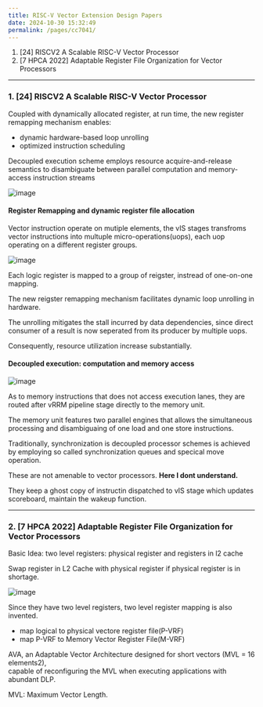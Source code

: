 ```yaml
---
title: RISC-V Vector Extension Design Papers
date: 2024-10-30 15:32:49
permalink: /pages/cc7041/
---
```


1. [24] RISCV2 A Scalable RISC-V Vector Processor
2. [7 HPCA 2022] Adaptable Register File Organization for Vector Processors

---
### 1. [24] RISCV2 A Scalable RISC-V Vector Processor

Coupled with dynamically allocated register, at run time, the new register remapping mechanism enables:
- dynamic hardware-based loop unrolling
- optimized instruction scheduling

Decoupled execution scheme employs resource acquire-and-release semantics to disambiguate between parallel computation and memory-access instruction streams

![image](https://github.com/user-attachments/assets/3a7ef400-9ca7-406c-9df9-8e0281837dce)


#### Register Remapping and dynamic register file allocation

Vector instruction operate on mutiple elements, the vIS stages transfroms vector instructions into multuple micro-operations(uops), each uop operating on a different register groups.

![image](https://github.com/user-attachments/assets/03117910-2565-4a3a-8175-bb7379e383e1)

Each logic register is mapped to a group of reigster, instread of one-on-one  mapping.

The new reigster remapping mechanism facilitates dynamic loop unrolling in hardware.

The unrolling mitigates the stall incurred by data dependencies, since direct consumer of a result is now seperated from its producer by multiple uops.

Consequently, resource utilization increase substantially.

#### Decoupled execution: computation and memory access

![image](https://github.com/user-attachments/assets/42c8825f-8082-4214-9317-cfdb0872f9e9)

As to memory instructions that does not access execution lanes, they are routed after vRRM pipeline stage directly to the memory unit.

The memory unit features two parallel engines that allows the simultaneous processing and disambiguaing of one load and one store instructions.

Traditionally, synchronization is decoupled processor schemes is achieved by employing so called synchronization queues and specical move operation.

These are not amenable to vector processors. **Here I dont understand.**

They keep a ghost copy of instructin dispatched to vIS stage which updates scoreboard, maintain the wakeup function.

---
### 2. [7 HPCA 2022] Adaptable Register File Organization for Vector Processors

Basic Idea: two level registers: physical register and registers in l2 cache

Swap register in L2 Cache with physical register if physical register is in shortage.

![image](https://github.com/user-attachments/assets/4865d534-223c-48d0-a3a8-9aa5acf83843)

Since they have two level registers, two level register mapping is also invented.

- map logical to physical vectore register file(P-VRF)
- map P-VRF to Memory Vector Register File(M-VRF)

AVA, an Adaptable Vector Architecture designed for short vectors (MVL = 16 elements2),\
capable of reconfiguring the MVL when executing applications with abundant DLP.

MVL: Maximum Vector Length.
